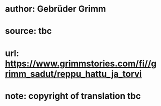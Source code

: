 # author: Gebrüder Grimm
# source: tbc
# url: https://www.grimmstories.com/fi//grimm_sadut/reppu_hattu_ja_torvi
# note: copyright of translation tbc


